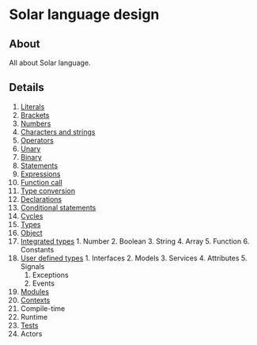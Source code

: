 # Solar language design
## About
All about Solar language.

## Details
1. [Literals](language-design/literals.md)
  1. [Brackets](language-design/literals/brackets.md)
  2. [Numbers](language-design/literals/numbers.md)
  3. [Characters and strings](language-design/iterals/characters-and-strings.md)
2. [Operators](language-design/operators.md)
  1. [Unary](language-design/operators/unary.md)
  2. [Binary](language-design/operators/binary.md)
3. [Statements](language-design/statements.md)
  1. [Expressions](language-design/statements/expressions.md)
  2. [Function call](language-design/statements/function-call.md)
  3. [Type conversion](language-design/statements/type-conversion.md)
  4. [Declarations](language-design/statements/declarations.md)
  5. [Conditional statements](language-design/statements/conditional-statements.md)
  6. [Cycles](language-design/statements/cycles.md)
4. [Types](language-design/types.md)
  1. [Object](language-design/types/object.md)
  2. [Integrated types](language-design/types/integrated-types.md)
    1. Number
    2. Boolean
    3. String
    4. Array
    5. Function
    6. Constants
  3. [User defined types](language-design/types/user-defined-types.md)
    1. Interfaces
    2. Models
    3. Services
    4. Attributes
    5. Signals
      1. Exceptions
      2. Events
5. [Modules](language-design/modules.md)
6. [Contexts](language-design/contexts.md)
7. Compile-time
8. Runtime
9. [Tests](language-design/tests.md)
10. Actors
